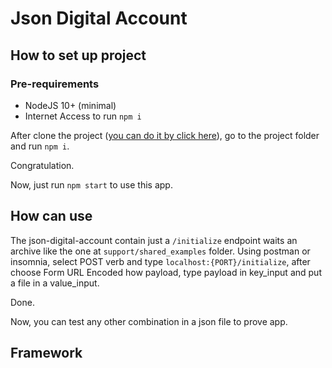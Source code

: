 # Json Digital Account

## How to set up project

### Pre-requirements
  * NodeJS 10+ (minimal)
  * Internet Access to run ```npm i```

  After clone the project ([you can do it by click here](https://github.com/RodriguesLs/digital-account-api)), go to the project folder and run ```npm i```.
  
  Congratulation.

  Now, just run ```npm start``` to use this app.

## How can use

  The json-digital-account contain just a ```/initialize``` endpoint waits an archive like the one at ```support/shared_examples``` folder.
  Using postman or insomnia, select POST verb and type ```localhost:{PORT}/initialize```, after choose Form URL Encoded how payload, type payload in key_input and put a file in a value_input.

  Done.

  Now, you can test any other combination in a json file to prove app.

## Framework